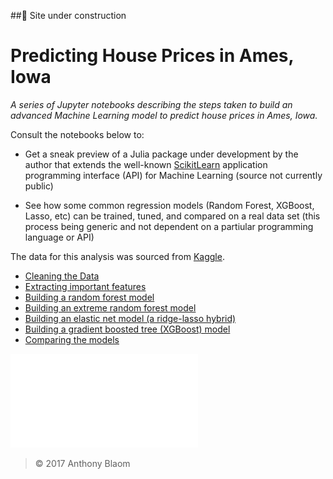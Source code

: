 ##&#128679; Site under construction

# Predicting House Prices in Ames, Iowa

*A series of Jupyter notebooks describing the steps taken to build an
 advanced Machine Learning model to predict house prices in Ames,
 Iowa.*

Consult the notebooks below  to:

- Get a sneak preview of a Julia package under
  development by the author that extends the well-known [ScikitLearn](http://scikit-learn.org/stable/) application
  programming interface (API) for Machine Learning (source not
  currently public)

- See how some common regression models (Random Forest, XGBoost,
  Lasso, etc) can be trained, tuned, and compared on a real data set
  (this process being generic and not dependent on a partiular
  programming language or API)

The data for this analysis was sourced from [Kaggle](https://www.kaggle.com/c/house-prices-advanced-regression-techniques).

- [Cleaning the Data](http://nbviewer.jupyter.org/github/ablaom/AmesHousePrices/blob/master/clean.ipynb)
- [Extracting important features](http://nbviewer.jupyter.org/github/ablaom/AmesHousePrices/blob/master/reduce.ipynb)
- [Building a random forest model](http://nbviewer.jupyter.org/github/ablaom/AmesHousePrices/blob/master/model_random_forest.ipynb)
- [Building an extreme random forest model](http://nbviewer.jupyter.org/github/ablaom/AmesHousePrices/blob/master/model_extreme_forest.ipynb)
- [Building an elastic net model (a ridge-lasso hybrid)](http://nbviewer.jupyter.org/github/ablaom/AmesHousePrices/blob/master/model_elastic_net.ipynb)
- [Building a gradient boosted tree (XGBoost) model](http://nbviewer.jupyter.org/github/ablaom/AmesHousePrices/blob/master/model_xgboost.ipynb)
- [Comparing the models](http://nbviewer.jupyter.org/github/ablaom/AmesHousePrices/blob/master/compare.ipynb)

![Comparison of models](errors.pdf)
> &copy; 2017 Anthony Blaom
